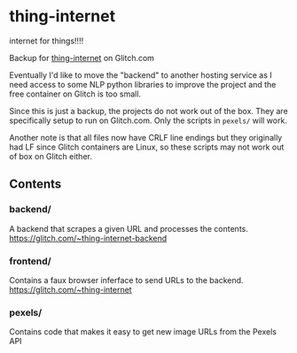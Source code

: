 # thing-internet
internet for things!!!!

Backup for [thing-internet](https://glitch.com/~thing-internet
) on Glitch.com

Eventually I'd like to move the "backend" to another hosting service as I need access to some NLP python libraries to improve the project and the free container on Glitch is too small.

Since this is just a backup, the projects do not work out of the box. They are specifically setup to run on Glitch.com. Only the scripts in `pexels/` will work.

Another note is that all files now have CRLF line endings but they originally had LF since Glitch containers are Linux, so these scripts may not work out of box on Glitch either.

## Contents
### backend/
A backend that scrapes a given URL and processes the contents. https://glitch.com/~thing-internet-backend

### frontend/
Contains a faux browser inferface to send URLs to the backend. 
https://glitch.com/~thing-internet

### pexels/
Contains code that makes it easy to get new image URLs from the Pexels API